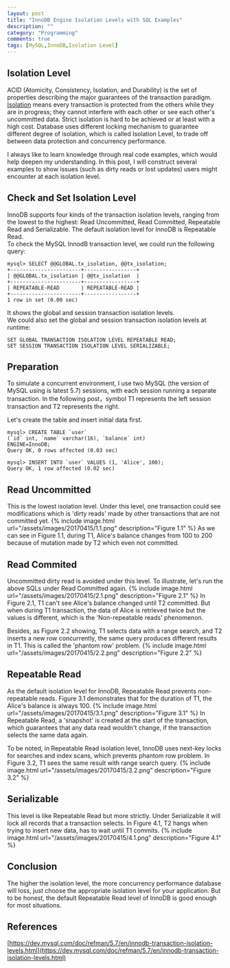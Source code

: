```yaml
---
layout: post
title: "InnoDB Engine Isolation Levels with SQL Examples"
description: ""
category: "Programming" 
comments: true
tags: [MySQL,InnoDB,Isolation Level]
---
```


## Isolation Level
ACID (Atomicity, Consistency, Isolation, and Durability) is the set of properties describing the major guarantees of the transaction paradigm. <a href="https://en.wikipedia.org/wiki/Isolation_(database_systems)">Isolation</a> means every transaction is protected from the others while they are in progress; they cannot interfere with each other or see each other's uncommitted data. Strict isolation is hard to be achieved or at least with a high cost. Database uses different locking mechanism to guarantee different degree of isolation, which is called Isolation Level, to trade off between data protection and concurrency performance.

I always like to learn knowledge through real code examples, which would help deepen my understanding. In this post, I will construct several examples to show issues (such as dirty reads or lost updates) users might encounter at each isolation level.

## Check and Set Isolation Level
InnoDB supports four kinds of the transaction isolation levels, ranging from the lowest to the highest: Read Uncommitted, Read Committed, Repeatable Read and Serializable. The default isolation level for InnoDB is Repeatable Read.  
To check the MySQL InnodB transaction level, we could run the following query:

```
mysql> SELECT @@GLOBAL.tx_isolation, @@tx_isolation;
+-----------------------+-----------------+
| @@GLOBAL.tx_isolation | @@tx_isolation  |
+-----------------------+-----------------+
| REPEATABLE-READ       | REPEATABLE-READ |
+-----------------------+-----------------+
1 row in set (0.00 sec)
```
It shows the global and session transaction isolation levels.  
We could also set the global and session transaction isolation levels at runtime: 

```
SET GLOBAL TRANSACTION ISOLATION LEVEL REPEATABLE READ;
SET SESSION TRANSACTION ISOLATION LEVEL SERIALIZABLE;
```

## Preparation
To simulate a concurrent environment, I use two MySQL (the version of MySQL using is latest 5.7) sessions, with each session running a separate transaction. In the following post，symbol T1 represents the left session transaction and T2 represents the right.

Let's create the table and insert initial data first.

```
mysql> CREATE TABLE `user` 
(`id` int, `name` varchar(16), `balance` int)
ENGINE=InnoDB;
Query OK, 0 rows affected (0.03 sec)

mysql> INSERT INTO `user` VALUES (1, 'Alice', 100);
Query OK, 1 row affected (0.02 sec)
```

## Read Uncommitted
This is the lowest isolation level. Under this level, one transaction could see modifications which is 'dirty reads' made by other transactions that are not committed yet.
{% include image.html url="/assets/images/20170415/1.1.png" description="Figure 1.1" %}
As we can see in Figure 1.1, during T1, Alice's balance changes from 100 to 200 because of mutation made by T2 which even not committed.

## Read Commited
Uncommitted dirty read is avoided under this level. To illustrate, let's run the above SQLs under Read Committed again.
{% include image.html url="/assets/images/20170415/2.1.png" description="Figure 2.1" %}
In Figure 2.1, T1 can't see Alice's balance changed until T2 committed. But when during T1 transaction, the data of Alice is retrieved twice but the values is different, which is the 'Non-repeatable reads' phenomenon.

Besides, as Figure 2.2 showing, T1 selects data with a range search, and T2 inserts a new row concurrently, the same query produces different results in T1. This is called the 'phantom row' problem.
{% include image.html url="/assets/images/20170415/2.2.png" description="Figure 2.2" %}

## Repeatable Read
As the default isolation level for InnoDB, Repeatable Read prevents non-repeatable reads. Figure 3.1 demonstrates that for the duration of T1, the Alice's balance is always 100.
{% include image.html url="/assets/images/20170415/3.1.png" description="Figure 3.1" %}
In Repeatable Read, a 'snapshot' is created at the start of the transaction, which guarantees that any data read wouldn't change, if the transaction selects the same data again.

To be noted, in Repeatable Read isolation level, InnoDB uses next-key locks for searches and index scans, which prevents phantom row problem. In Figure 3.2, T1 sees the same result with range search query.
{% include image.html url="/assets/images/20170415/3.2.png" description="Figure 3.2" %}

## Serializable
This level is like Repeatable Read but more strictly. Under Serializable it will lock all records that a transaction selects. In Figure 4.1, T2 hangs when trying to insert new data, has to wait until T1 commits. 
{% include image.html url="/assets/images/20170415/4.1.png" description="Figure 4.1" %}

## Conclusion

The higher the isolation level, the more concurrency performance database will loss, just choose the appropriate isolation level for your application. But to be honest, the default Repeatable Read level of InnoDB is good enough for most situations.

                                                                                                 
## References
[https://dev.mysql.com/doc/refman/5.7/en/innodb-transaction-isolation-levels.html](https://dev.mysql.com/doc/refman/5.7/en/innodb-transaction-isolation-levels.html)

